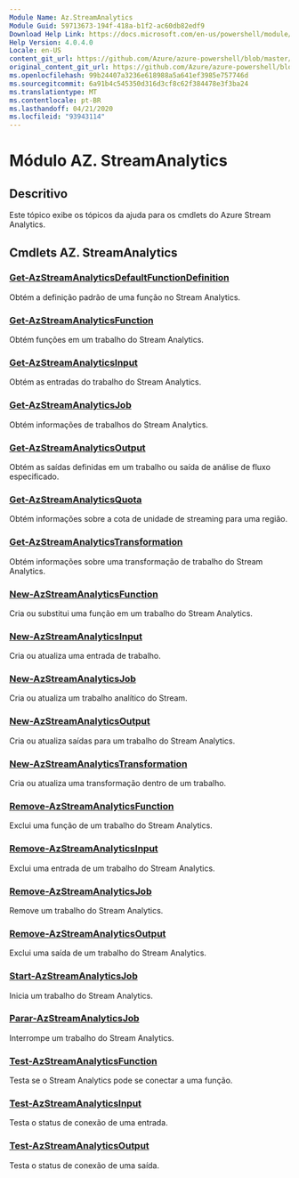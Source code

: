 ```yaml
---
Module Name: Az.StreamAnalytics
Module Guid: 59713673-194f-418a-b1f2-ac60db82edf9
Download Help Link: https://docs.microsoft.com/en-us/powershell/module/az.streamanalytics
Help Version: 4.0.4.0
Locale: en-US
content_git_url: https://github.com/Azure/azure-powershell/blob/master/src/StreamAnalytics/StreamAnalytics/help/Az.StreamAnalytics.md
original_content_git_url: https://github.com/Azure/azure-powershell/blob/master/src/StreamAnalytics/StreamAnalytics/help/Az.StreamAnalytics.md
ms.openlocfilehash: 99b24407a3236e618988a5a641ef3985e757746d
ms.sourcegitcommit: 6a91b4c545350d316d3cf8c62f384478e3f3ba24
ms.translationtype: MT
ms.contentlocale: pt-BR
ms.lasthandoff: 04/21/2020
ms.locfileid: "93943114"
---
```

# Módulo AZ. StreamAnalytics
## Descritivo
Este tópico exibe os tópicos da ajuda para os cmdlets do Azure Stream Analytics.

## Cmdlets AZ. StreamAnalytics
### [Get-AzStreamAnalyticsDefaultFunctionDefinition](Get-AzStreamAnalyticsDefaultFunctionDefinition.md)
Obtém a definição padrão de uma função no Stream Analytics.

### [Get-AzStreamAnalyticsFunction](Get-AzStreamAnalyticsFunction.md)
Obtém funções em um trabalho do Stream Analytics.

### [Get-AzStreamAnalyticsInput](Get-AzStreamAnalyticsInput.md)
Obtém as entradas do trabalho do Stream Analytics.

### [Get-AzStreamAnalyticsJob](Get-AzStreamAnalyticsJob.md)
Obtém informações de trabalhos do Stream Analytics.

### [Get-AzStreamAnalyticsOutput](Get-AzStreamAnalyticsOutput.md)
Obtém as saídas definidas em um trabalho ou saída de análise de fluxo especificado.

### [Get-AzStreamAnalyticsQuota](Get-AzStreamAnalyticsQuota.md)
Obtém informações sobre a cota de unidade de streaming para uma região.

### [Get-AzStreamAnalyticsTransformation](Get-AzStreamAnalyticsTransformation.md)
Obtém informações sobre uma transformação de trabalho do Stream Analytics.

### [New-AzStreamAnalyticsFunction](New-AzStreamAnalyticsFunction.md)
Cria ou substitui uma função em um trabalho do Stream Analytics.

### [New-AzStreamAnalyticsInput](New-AzStreamAnalyticsInput.md)
Cria ou atualiza uma entrada de trabalho.

### [New-AzStreamAnalyticsJob](New-AzStreamAnalyticsJob.md)
Cria ou atualiza um trabalho analítico do Stream.

### [New-AzStreamAnalyticsOutput](New-AzStreamAnalyticsOutput.md)
Cria ou atualiza saídas para um trabalho do Stream Analytics.

### [New-AzStreamAnalyticsTransformation](New-AzStreamAnalyticsTransformation.md)
Cria ou atualiza uma transformação dentro de um trabalho.

### [Remove-AzStreamAnalyticsFunction](Remove-AzStreamAnalyticsFunction.md)
Exclui uma função de um trabalho do Stream Analytics.

### [Remove-AzStreamAnalyticsInput](Remove-AzStreamAnalyticsInput.md)
Exclui uma entrada de um trabalho do Stream Analytics.

### [Remove-AzStreamAnalyticsJob](Remove-AzStreamAnalyticsJob.md)
Remove um trabalho do Stream Analytics.

### [Remove-AzStreamAnalyticsOutput](Remove-AzStreamAnalyticsOutput.md)
Exclui uma saída de um trabalho do Stream Analytics.

### [Start-AzStreamAnalyticsJob](Start-AzStreamAnalyticsJob.md)
Inicia um trabalho do Stream Analytics.

### [Parar-AzStreamAnalyticsJob](Stop-AzStreamAnalyticsJob.md)
Interrompe um trabalho do Stream Analytics.

### [Test-AzStreamAnalyticsFunction](Test-AzStreamAnalyticsFunction.md)
Testa se o Stream Analytics pode se conectar a uma função.

### [Test-AzStreamAnalyticsInput](Test-AzStreamAnalyticsInput.md)
Testa o status de conexão de uma entrada.

### [Test-AzStreamAnalyticsOutput](Test-AzStreamAnalyticsOutput.md)
Testa o status de conexão de uma saída.

